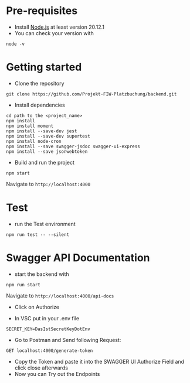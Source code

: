 # Pre-requisites
- Install [Node.js](https://nodejs.org/en/) at least version 20.12.1
- You can check your version with
```
node -v
```
# Getting started
- Clone the repository
```
git clone https://github.com/Projekt-FIW-Platzbuchung/backend.git
```
- Install dependencies
```
cd path to the <project_name>
npm install
npm install moment
npm install --save-dev jest
npm install --save-dev supertest
npm install node-cron
npm install --save swagger-jsdoc swagger-ui-express
npm install --save jsonwebtoken
```
- Build and run the project
```
npm start
```
  Navigate to `http://localhost:4000`

# Test
- run the Test environment 
```
npm run test -- --silent 
```
# Swagger API Documentation
- start the backend with 
```
npm run start
```
Navigate to `http://localhost:4000/api-docs`

- Click on Authorize 

- In VSC put in your .env file 
```
SECRET_KEY=DasIstSecretKeyDotEnv
```
- Go to Postman and Send following Request:
```
GET localhost:4000/generate-token
```
- Copy the Token and paste it into the SWAGGER UI Authorize Field and click close afterwards
- Now you can Try out the Endpoints

